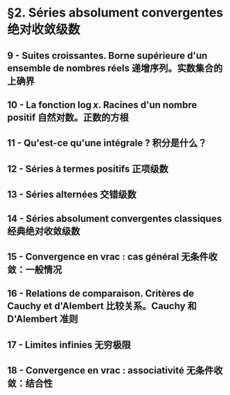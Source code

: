 # §2. Séries absolument convergentes 绝对收敛级数

## 9 - Suites croissantes. Borne supérieure d'un ensemble de nombres réels 递增序列。实数集合的上确界

## 10 - La fonction $\log x$. Racines d'un nombre positif 自然对数。正数的方根

## 11 - Qu'est-ce qu'une intégrale ? 积分是什么？

## 12 - Séries à termes positifs 正项级数

## 13 - Séries alternées 交错级数

## 14 - Séries absolument convergentes classiques 经典绝对收敛级数

## 15 - Convergence en vrac : cas général 无条件收敛：一般情况

## 16 - Relations de comparaison. Critères de Cauchy et d'Alembert 比较关系。Cauchy 和 D'Alembert 准则

## 17 - Limites infinies 无穷极限

## 18 - Convergence en vrac : associativité 无条件收敛：结合性
